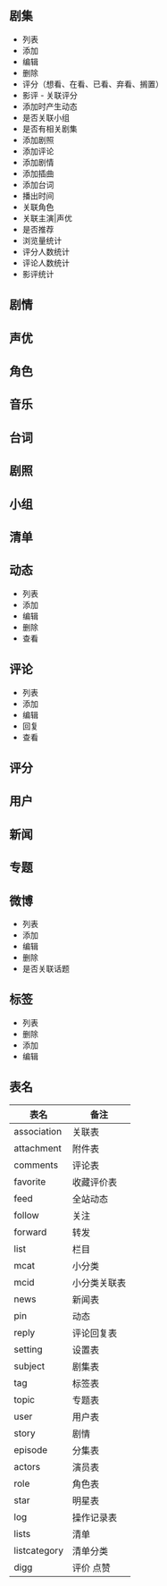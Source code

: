 ## 剧集

- 列表
- 添加
- 编辑
- 删除
- 评分（想看、在看、已看、弃看、搁置）
- 影评 - 关联评分
- 添加时产生动态
- 是否关联小组
- 是否有相关剧集
- 添加剧照
- 添加评论
- 添加剧情
- 添加插曲
- 添加台词
- 播出时间
- 关联角色
- 关联主演|声优
- 是否推荐
- 浏览量统计
- 评分人数统计
- 评论人数统计
- 影评统计

## 剧情

## 声优

## 角色

## 音乐

## 台词

## 剧照

## 小组

## 清单

## 动态

- 列表
- 添加
- 编辑
- 删除
- 查看

## 评论

- 列表
- 添加
- 编辑
- 回复
- 查看

## 评分

## 用户

## 新闻

## 专题

## 微博

- 列表
- 添加
- 编辑
- 删除
- 是否关联话题

## 标签

- 列表
- 删除
- 添加
- 编辑

## 表名

| 表名         | 备注         |
| ------------ | ------------ |
| association  | 关联表       |
| attachment   | 附件表       |
| comments     | 评论表       |
| favorite     | 收藏评价表   |
| feed         | 全站动态     |
| follow       | 关注         |
| forward      | 转发         |
| list         | 栏目         |
| mcat         | 小分类       |
| mcid         | 小分类关联表 |
| news         | 新闻表       |
| pin          | 动态         |
| reply        | 评论回复表   |
| setting      | 设置表       |
| subject      | 剧集表       |
| tag          | 标签表       |
| topic        | 专题表       |
| user         | 用户表       |
| story        | 剧情         |
| episode      | 分集表       |
| actors       | 演员表       |
| role         | 角色表       |
| star         | 明星表       |
| log          | 操作记录表   |
| lists        | 清单         |
| listcategory | 清单分类     |
| digg         | 评价 点赞    |
